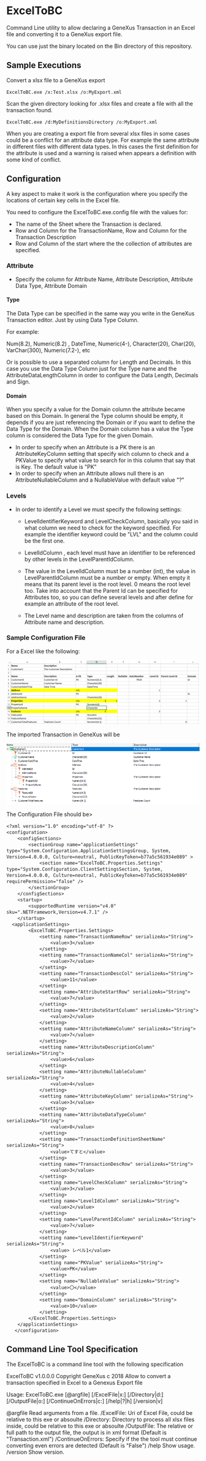 ﻿# ExcelToBC

Command Line utility to allow declaring a GeneXus Transaction in an Excel file and converting it to a GeneXus export file.

You can use just the binary located on the Bin directory of this repository. 

## Sample Executions

Convert a xlsx file to a GeneXus export
```
ExcelToBC.exe /x:Test.xlsx /o:MyExport.xml
```

Scan the given directory looking for .xlsx files and create a file with all the transaction found.
```
ExcelToBC.exe /d:MyDefinitionsDirectory /o:MyExport.xml
```
When you are creating a export file from several xlsx files in some cases could be a conflict for an attribute data type. For example the same attribute in different files with different data types. In this cases the first definition for the attribute is used and a warning is raised when appears a definition with some kind of conflict.


## Configuration

A key aspect to make it work is the configuration where you specify the locations of certain key cells in the Excel file.

You need to configure the ExcelToBC.exe.config file with the values for:

- The name of the Sheet where the Transaction is declared.
- Row and Column for the TransactionName, Row and Column for the Transaction Description
- Row and Column of the start where the the collection of attributes are specified. 


### Attribute 
- Specify the column for Attribute Name, Attribute Description, Attribute Data Type, Attribute Domain

#### Type
The Data Type can be specified in the same way you write in the GeneXus Transaction editor. Just by using Data Type Column.

For example: 

Num(8.2), Numeric(8.2) , DateTime, Numeric(4-), Character(20), Char(20), VarChar(300), Numeric(7.2-), etc

Or is possible to use a separated column for Length and Decimals. In this case you use the Data Type Column just for the Type name and the AttributeDataLengthColumn in order to configure the Data Length, Decimals and Sign.

#### Domain
When you specify a value for the Domain column the attribute became based on this Domain. In general the Type column should be empty, it depends if you are just referencing the Domain or if you want to define the Data Type for the Domain.
When the Domain column has a value the Type column is considered the Data Type for the given Domain. 

- In order to specify when an Attribute is a PK there is an AttributeKeyColumn setting that specify wich column to check and a PKValue to specify what value to search for in this column that say that is Key. The default value is "PK"
- In order to specify when an Attribute allows null there is an AttributeNullableColumn and a NullableValue with default value "?"

### Levels
- In order to identify a Level we must specify the following settings:
  - LevelIdentifierKeyword and LevelCheckColumn, basically you said in what column we need to check for the keyword specified.
  For example the identifier keyword could be "LVL" and the column could be the first one.
   - LevelIdColumn , each level must have an identifier to be referenced by other levels in the LevelParentIdColumn.
   - The value in the LevelIdColumn must be a number (int), the value in LevelParentIdColumn must be a number or empty.  When empty it means that its parent level is the root level.
   0 means the root level too.
   Take into account that the Parent Id can be specified for Attributes too, so you can define several levels and after define for example an attribute of the root level.
   
   - The Level name and description are taken from the columns of Attribute name and description.

### Sample Configuration File

For a Excel like the following:

![Image of Sample](https://github.com/genexuslabs/ExcelToBC/blob/master/sample.png)

The imported Transaction in GeneXus will be

![Image of Result](https://github.com/genexuslabs/ExcelToBC/blob/master/importedTrn.png)


The Configuration File should be>

```
<?xml version="1.0" encoding="utf-8" ?>
<configuration>
    <configSections>
        <sectionGroup name="applicationSettings" type="System.Configuration.ApplicationSettingsGroup, System, Version=4.0.0.0, Culture=neutral, PublicKeyToken=b77a5c561934e089" >
            <section name="ExcelToBC.Properties.Settings" type="System.Configuration.ClientSettingsSection, System, Version=4.0.0.0, Culture=neutral, PublicKeyToken=b77a5c561934e089" requirePermission="false" />
        </sectionGroup>
    </configSections>
    <startup> 
        <supportedRuntime version="v4.0" sku=".NETFramework,Version=v4.7.1" />
    </startup>
  <applicationSettings>
        <ExcelToBC.Properties.Settings>
            <setting name="TransactionNameRow" serializeAs="String">
                <value>3</value>
            </setting>
            <setting name="TransactionNameCol" serializeAs="String">
                <value>7</value>
            </setting>
            <setting name="TransactionDescCol" serializeAs="String">
                <value>11</value>
            </setting>
            <setting name="AttributeStartRow" serializeAs="String">
                <value>7</value>
            </setting>
            <setting name="AttributeStartColumn" serializeAs="String">
                <value>2</value>
            </setting>
            <setting name="AttributeNameColumn" serializeAs="String">
                <value>7</value>
            </setting>
            <setting name="AttributeDescriptionColumn" serializeAs="String">
                <value>6</value>
            </setting>
            <setting name="AttributeNullableColumn" serializeAs="String">
                <value>4</value>
            </setting>
            <setting name="AttributeKeyColumn" serializeAs="String">
                <value>3</value>
            </setting>
            <setting name="AttributeDataTypeColumn" serializeAs="String">
                <value>8</value>
            </setting>
            <setting name="TransactionDefinitionSheetName" serializeAs="String">
                <value>てすと</value>
            </setting>
            <setting name="TransactionDescRow" serializeAs="String">
                <value>3</value>
            </setting>
            <setting name="LevelCheckColumn" serializeAs="String">
                <value>3</value>
            </setting>
            <setting name="LevelIdColumn" serializeAs="String">
                <value>2</value>
            </setting>
            <setting name="LevelParentIdColumn" serializeAs="String">
                <value>7</value>
            </setting>
            <setting name="LevelIdentifierKeyword" serializeAs="String">
                <value> レベル1</value>
            </setting>
            <setting name="PKValue" serializeAs="String">
                <value>PK</value>
            </setting>
            <setting name="NullableValue" serializeAs="String">
                <value>〇</value>
            </setting>
            <setting name="DomainColumn" serializeAs="String">
                <value>10</value>
            </setting>
        </ExcelToBC.Properties.Settings>
    </applicationSettings>
   </configuration>
```
## Command Line Tool Specification

The ExcelToBC is a command line tool with the following specification


ExcelToBC v1.0.0.0
Copyright GeneXus c  2018
Allow to convert a transaction specified in Excel to a Genexus Export file

Usage: ExcelToBC.exe [@argfile] [/ExcelFile|x:<value>] [/Directory|d:<value>]
       [/OutputFile|o:<value>] [/ContinueOnErrors|c:<value>] [/help|?|h] [/version|v]


@argfile                   Read arguments from a file.
/ExcelFile:<value>         Uri of Excel File, could be relative to this exe or
                           absoulte
/Directory:<value>         Directory to process all xlsx files inside, could be
                           relative to this exe or absoulte
/OutputFile:<value>        The relative or full path to the output file, the
                           output is in xml format (Default is
                           "Transaction.xml")
/ContinueOnErrors:<value>  Specify if the the tool must continue converting
                           even errors are detected  (Default is "False")
/help                      Show usage.
/version                   Show version.
```


